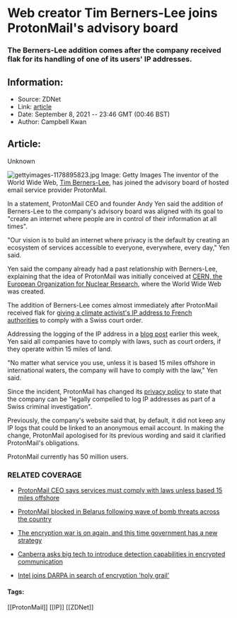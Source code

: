 # Web creator Tim Berners-Lee joins ProtonMail's advisory board
### The Berners-Lee addition comes after the company received flak for its handling of one of its users' IP addresses.

## Information:
+ Source: ZDNet
+ Link: [article](https://www.zdnet.com/article/world-wide-web-inventor-berners-lee-joins-protonmails-advisory-board/)
+ Date: September 8, 2021 -- 23:46 GMT (00:46 BST)
+ Author: Campbell Kwan


## Article:
Unknown

![gettyimages-1178895823.jpg](https://www.zdnet.com/a/hub/i/r/2021/09/08/a338b0db-6add-4cff-b361-709c3743318e/resize/1200xauto/3b31addd2f0397b080471aaa32f7ecb0/gettyimages-1178895823.jpg)
 Image: Getty Images
 The inventor of the World Wide Web, [Tim Berners-Lee](https://www.zdnet.com/article/now-the-web-is-30-years-old/), has joined the advisory board of hosted email service provider ProtonMail.

In a statement, ProtonMail CEO and founder Andy Yen said the addition of Berners-Lee to the company's advisory board was aligned with its goal to "create an internet where people are in control of their information at all times". 

"Our vision is to build an internet where privacy is the default by creating an ecosystem of services accessible to everyone, everywhere, every day," Yen said.

Yen said the company already had a past relationship with Berners-Lee, explaining that the idea of ProtonMail was initially conceived at [CERN, the European Organization for Nuclear Research](https://home.cern/), where the World Wide Web was created.

The addition of Berners-Lee comes almost immediately after ProtonMail received flak for [giving a climate activist's IP address to French authorities](https://www.zdnet.com/article/protonmail-ceo-says-services-must-comply-with-laws-unless-based-15-miles-offshore/) to comply with a Swiss court order. 

Addressing the logging of the IP address in a [blog post](https://protonmail.com/blog/climate-activist-arrest/) earlier this week, Yen said all companies have to comply with laws, such as court orders, if they operate within 15 miles of land.

"No matter what service you use, unless it is based 15 miles offshore in international waters, the company will have to comply with the law," Yen said.






Since the incident, ProtonMail has changed its [privacy policy](https://protonmail.com/privacy-policy) to state that the company can be "legally compelled to log IP addresses as part of a Swiss criminal investigation". 

Previously, the company's website said that, by default, it did not keep any IP logs that could be linked to an anonymous email account. In making the change, ProtonMail apologised for its previous wording and said it clarified ProtonMail's obligations.

ProtonMail currently has 50 million users.

### RELATED COVERAGE

* [ProtonMail CEO says services must comply with laws unless based 15 miles offshore](https://www.zdnet.com/article/protonmail-ceo-says-services-must-comply-with-laws-unless-based-15-miles-offshore/)  

* [ProtonMail blocked in Belarus following wave of bomb threats across the country](https://www.zdnet.com/article/protonmail-blocked-in-belarus-following-wave-of-bomb-threats-across-the-country/)
* [The encryption war is on again, and this time government has a new strategy](https://www.zdnet.com/article/the-encryption-war-is-on-again-and-this-time-government-has-a-new-strategy/)  

* [Canberra asks big tech to introduce detection capabilities in encrypted communication](https://www.zdnet.com/article/canberra-asks-big-tech-to-introduce-detection-capabilities-in-encrypted-communication/)  

* [Intel joins DARPA in search of encryption 'holy grail'](https://www.zdnet.com/article/intel-joins-darpa-in-search-of-encryption-holy-grail/)





#### Tags:
[[ProtonMail]] [[IP]] [[ZDNet]]
